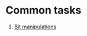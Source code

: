 # Common tasks

1. [Bit manipulations](https://github.com/cppikigai/common_tasks/blob/main/sources/bit_manipulation.cpp)
